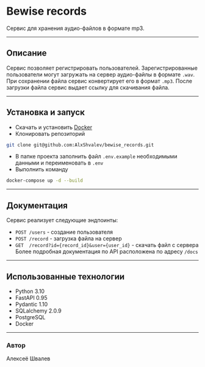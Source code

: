 # Bewise records

Сервис для хранения аудио-файлов в формате mp3.
___
## Описание
Сервис позволяет регистрировать пользователей. 
Зарегистрированные пользователи могут загружать на сервер аудио-файлы
в формате `.wav`. При сохранении файла сервис конвертирует его в формат `.mp3`.
После загрузки файла сервис выдает ссылку для скачивания файла.
___
## Установка и запуск
- Скачать и установить [Docker](https://docs.docker.com/get-docker/)
- Клонировать репозиторий 
```bash
git clone git@github.com:AlxShvalev/bewise_records.git
```
- В папке проекта заполнить файл `.env.example` необходимыми данными и переименовать в `.env`
- Выполнить команду 
```bash
docker-compose up -d --build
```
___
## Документация
Сервис реализует следующие эндпоинты:
- `POST /users` - создание пользователя
- `POST /record` - загрузка файла на сервер
- `GET  /record?id={record_id}&user={user_id}` - скачать файл с сервера
Более подробная документация по API расположена по адресу `/docs`
___
## Использованные технологии
- Python 3.10
- FastAPI 0.95
- Pydantic 1.10
- SQLalchemy 2.0.9
- PostgreSQL
- Docker
___
### Автор
Алексеё Швалев